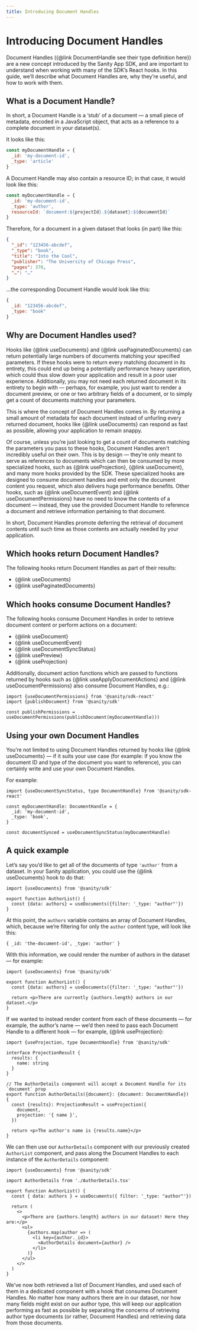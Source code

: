 ```yaml
---
title: Introducing Document Handles
---
```


# Introducing Document Handles

Document Handles ({@link DocumentHandle see their type definition here}) are a new concept introduced by the Sanity App SDK, and are important to understand when working with many of the SDK’s React hooks. In this guide, we’ll describe what Document Handles are, why they’re useful, and how to work with them.

## What is a Document Handle?

In short, a Document Handle is a ‘stub’ of a document — a small piece of metadata, encoded in a JavaScript object, that acts as a reference to a complete document in your dataset(s).

It looks like this:

```JavaScript
const myDocumentHandle = {
  _id: 'my-document-id',
  _type: 'article'
}
```

A Document Handle may also contain a resource ID; in that case, it would look like this:

```JavaScript
const myDocumentHandle = {
  _id: 'my-document-id',
  _type: 'author',
  resourceId: `document:${projectId}.${dataset}:${documentId}`
}
```

Therefore, for a document in a given dataset that looks (in part) like this:

```JSON
{
  "_id": "123456-abcdef",
  "_type": "book",
  "title": "Into the Cool",
  "publisher": "The University of Chicago Press",
  "pages": 378,
  "…": "…"
}
```

…the corresponding Document Handle would look like this:

```JavaScript
{
  _id: "123456-abcdef",
  _type: "book"
}
```

## Why are Document Handles used?

Hooks like {@link useDocuments} and {@link usePaginatedDocuments} can return potentially large numbers of documents matching your specified parameters. If these hooks were to return every matching document in its entirety, this could end up being a potentially performance heavy operation, which could thus slow down your application and result in a poor user experience. Additionally, you may not need each returned document in its entirety to begin with — perhaps, for example, you just want to render a document preview, or one or two arbitrary fields of a document, or to simply get a count of documents matching your parameters.

This is where the concept of Document Handles comes in. By returning a small amount of metadata for each document instead of unfurling every returned document, hooks like {@link useDocuments} can respond as fast as possible, allowing your application to remain snappy.

Of course, unless you’re just looking to get a count of documents matching the parameters you pass to these hooks, Document Handles aren't incredibly useful on their own. This is by design — they’re only meant to serve as references to documents which can then be consumed by more specialized hooks, such as {@link useProjection}, {@link useDocument}, and many more hooks provided by the SDK. These specialized hooks are designed to consume document handles and emit only the document content you request, which also delivers huge performance benefits. Other hooks, such as {@link useDocumentEvent} and {@link useDocumentPermissions} have no need to know the contents of a document — instead, they use the provided Document Handle to reference a document and retrieve information pertaining to that document.

In short, Document Handles promote deferring the retrieval of document contents until such time as those contents are actually needed by your application.

## Which hooks return Document Handles?

The following hooks return Document Handles as part of their results:

- {@link useDocuments}
- {@link usePaginatedDocuments}

## Which hooks consume Document Handles?

The following hooks consume Document Handles in order to retrieve document content or perform actions on a document:

- {@link useDocument}
- {@link useDocumentEvent}
- {@link useDocumentSyncStatus}
- {@link usePreview}
- {@link useProjection}

Additionally, document action functions which are passed to functions returned by hooks such as {@link useApplyDocumentActions} and {@link useDocumentPermissions} also consume Document Handles, e.g.:

```tsx
import {useDocumentPermissions} from '@sanity/sdk-react'
import {publishDocument} from '@sanity/sdk'

const publishPermissions = useDocumentPermissions(publishDocument(myDocumentHandle)))
```

## Using your own Document Handles

You’re not limited to using Document Handles returned by hooks like {@link useDocuments} — if it suits your use case (for example: if you know the document ID and type of the document you want to reference), you can certainly write and use your own Document Handles.

For example:

```tsx
import {useDocumentSyncStatus, type DocumentHandle} from '@sanity/sdk-react'

const myDocumentHandle: DocumentHandle = {
  _id: 'my-document-id',
  _type: 'book',
}

const documentSynced = useDocumentSyncStatus(myDocumentHandle)
```

## A quick example

Let’s say you’d like to get all of the documents of type `'author'` from a dataset. In your Sanity application, you could use the {@link useDocuments} hook to do that:

```tsx
import {useDocuments} from '@sanity/sdk'

export function AuthorList() {
  const {data: authors} = useDocuments({filter: '_type: "author"'})
}
```

At this point, the `authors` variable contains an array of Document Handles, which, because we’re filtering for only the `author` content type, will look like this:

```tsx
{ _id: 'the-document-id', _type: 'author' }
```

With this information, we could render the number of authors in the dataset — for example:

```tsx
import {useDocuments} from '@sanity/sdk'

export function AuthorList() {
  const {data: authors} = useDocuments({filter: '_type: "author"'})

  return <p>There are currently {authors.length} authors in our dataset.</p>
}
```

If we wanted to instead render content from each of these documents — for example, the author’s name — we’d then need to pass each Document Handle to a different hook — for example, {@link useProjection}:

```tsx
import {useProjection, type DocumentHandle} from '@sanity/sdk'

interface ProjectionResult {
  results: {
    name: string
  }
}

// The AuthorDetails component will accept a Document Handle for its `document` prop
export function AuthorDetails({document}: {document: DocumentHandle}) {
  const {results}: ProjectionResult = useProjection({
    document,
    projection: '{ name }',
  })

  return <p>The author's name is {results.name}</p>
}
```

We can then use our `AuthorDetails` component with our previously created `AuthorList` component, and pass along the Document Handles to each instance of the `AuthorDetails` component:

```tsx
import {useDocuments} from '@sanity/sdk'

import AuthorDetails from './AuthorDetails.tsx'

export function AuthorList() {
  const { data: authors } = useDocuments({ filter: '_type: "author"'})

  return (
    <>
      <p>There are {authors.length} authors in our dataset! Here they are:</p>
      <ul>
        {authors.map(author => (
          <li key={author._id}>
            <AuthorDetails document={author} />
          </li>
        )}
      </ul>
    </>
  )
}
```

We’ve now both retrieved a list of Document Handles, and used each of them in a dedicated component with a hook that consumes Document Handles. No matter how many authors there are in our dataset, nor how many fields might exist on our author type, this will keep our application performing as fast as possible by separating the concerns of retrieving author type documents (or rather, Document Handles) and retrieving data from those documents.

```

```
